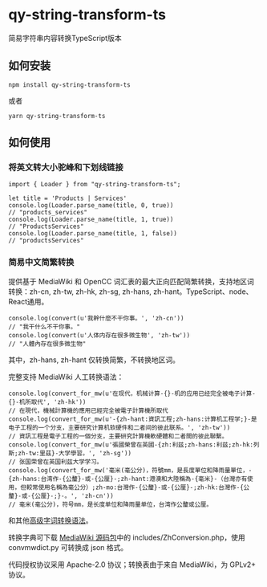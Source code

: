 # qy-string-transform-ts
简易字符串内容转换TypeScript版本

## 如何安装

```
npm install qy-string-transform-ts
```
或者
```
yarn qy-string-transform-ts
```

## 如何使用

### 将英文转大小驼峰和下划线链接

```
import { Loader } from "qy-string-transform-ts";

let title = 'Products | Services'
console.log(Loader.parse_name(title, 0, true))
// "products_services"
console.log(Loader.parse_name(title, 1, true))
// "ProductsServices"
console.log(Loader.parse_name(title, 1, false))
// "productsServices"
```

### 简易中文简繁转换
提供基于 MediaWiki 和 OpenCC 词汇表的最大正向匹配简繁转换，支持地区词转换：zh-cn, zh-tw, zh-hk, zh-sg, zh-hans, zh-hant。TypeScript、node、React通用。

```
console.log(convert(u'我幹什麼不干你事。', 'zh-cn'))
// "我干什么不干你事。"
console.log(convert(u'人体内存在很多微生物', 'zh-tw'))
// "人體內存在很多微生物"

```
其中，zh-hans, zh-hant 仅转换简繁，不转换地区词。

完整支持 MediaWiki 人工转换语法：

```
console.log(convert_for_mw(u'在现代，机械计算-{}-机的应用已经完全被电子计算-{}-机所取代', 'zh-hk'))
// 在現代，機械計算機的應用已經完全被電子計算機所取代
console.log(convert_for_mw(u'-{zh-hant:資訊工程;zh-hans:计算机工程学;}-是电子工程的一个分支，主要研究计算机软硬件和二者间的彼此联系。', 'zh-tw'))
// 資訊工程是電子工程的一個分支，主要研究計算機軟硬體和二者間的彼此聯繫。
console.log(convert_for_mw(u'張國榮曾在英國-{zh:利兹;zh-hans:利兹;zh-hk:列斯;zh-tw:里茲}-大学學習。', 'zh-sg'))
// 张国荣曾在英国利兹大学学习。
console.log(convert_for_mw('毫米(毫公分)，符號mm，是長度單位和降雨量單位，-{zh-hans:台湾作-{公釐}-或-{公厘}-;zh-hant:港澳和大陸稱為-{毫米}-（台灣亦有使用，但較常使用名稱為毫公分）;zh-mo:台灣作-{公釐}-或-{公厘}-;zh-hk:台灣作-{公釐}-或-{公厘}-;}-。', 'zh-cn'))
// 毫米(毫公分)，符号mm，是长度单位和降雨量单位，台湾作公釐或公厘。
```

和其他[高级字词转换语法](https://zh.wikipedia.org/wiki/Help:%E9%AB%98%E7%BA%A7%E5%AD%97%E8%AF%8D%E8%BD%AC%E6%8D%A2%E8%AF%AD%E6%B3%95)。

转换字典可下载 [MediaWiki 源码包](https://www.mediawiki.org/wiki/Download)中的 includes/ZhConversion.php，使用 convmwdict.py 可转换成 json 格式。

代码授权协议采用 Apache-2.0 协议；转换表由于来自 MediaWiki，为 GPLv2+ 协议。